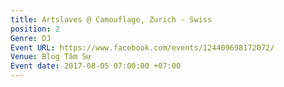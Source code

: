 ```yaml
---
title: Artslaves @ Camouflage, Zurich - Swiss
position: 2
Genre: DJ
Event URL: https://www.facebook.com/events/124409698172072/
Venue: Blog Tâm Sự
Event date: 2017-08-05 07:00:00 +07:00
---
```


